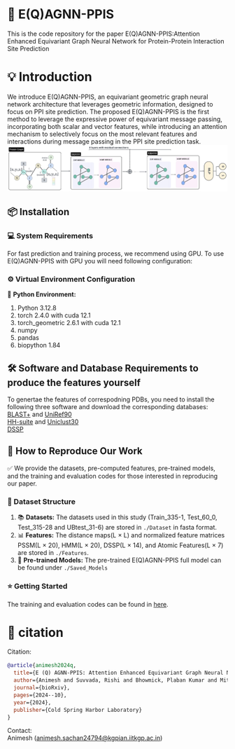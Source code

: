 # :rocket: E(Q)AGNN-PPIS

This is the code repository for the paper E(Q)AGNN-PPIS:Attention Enhanced Equivariant Graph Neural Network for Protein-Protein Interaction Site Prediction

# :bulb: Introduction

We introduce E(Q)AGNN-PPIS, an equivariant geometric graph neural network architecture that leverages geometric information, designed to focus on PPI site prediction. The proposed E(Q)AGNN-PPIS is the first method to leverage the expressive power of equivariant message passing, incorporating both scalar and vector features, while introducing an attention mechanism to selectively focus on the most relevant features and interactions during message passing in the PPI site prediction task.
![E(Q)AGNN-PPIS_framework](https://github.com/ainimesh/EQAGNN-PPIS/blob/main/Images/Model.png)

## :package: Installation

### :computer: System Requirements 

For fast prediction and training process, we recommend using GPU. To use E(Q)AGNN-PPIS with GPU you will need following configuration:

### :gear: Virtual Environment Configuration

:snake: **Python Environment:**
1. Python 3.12.8
2. torch 2.4.0 with cuda 12.1
3. torch_geometric 2.6.1 with cuda 12.1
4. numpy
5. pandas 
6. biopython 1.84

## :hammer_and_wrench: Software and Database Requirements to produce the features yourself
To genertae the features of correspodning PDBs, you need to install the following three software and download the corresponding databases:  
[BLAST+](https://ftp.ncbi.nlm.nih.gov/blast/executables/blast+/LATEST/) and [UniRef90](https://www.uniprot.org/downloads)  
[HH-suite](https://github.com/soedinglab/hh-suite) and [Uniclust30](https://uniclust.mmseqs.com/)  
[DSSP](https://github.com/cmbi/dssp)  

## :page_facing_up: How to Reproduce Our Work

:white_check_mark: We provide the datasets, pre-computed features, pre-trained models, and the training and evaluation codes for those interested in reproducing our paper.

### :file_folder: Dataset Structure

1. :books: **Datasets:** The datasets used in this study (Train_335-1, Test_60_0, Test_315-28 and UBtest_31-6) are stored in `./Dataset` in fasta format.
2. :bar_chart: **Features:** The distance maps(L × L) and normalized feature matrices PSSM(L × 20), HMM(L × 20), DSSP(L × 14), and Atomic Features(L × 7) are stored in `./Features`.
3. :gem: **Pre-trained Models:** The pre-trained E(Q)AGNN-PPIS full model can be found under `./Saved_Models`

### :star: Getting Started

The training and evaluation codes can be found in [here](https://github.com/ainimesh/EQAGNN-PPIS).


# :page_facing_up: citation

Citation:  
```bibtex
@article{animesh2024q,
  title={E (Q) AGNN-PPIS: Attention Enhanced Equivariant Graph Neural Network for Protein-Protein Interaction Site Prediction},
  author={Animesh and Suvvada, Rishi and Bhowmick, Plaban Kumar and Mitra, Pralay},
  journal={bioRxiv},
  pages={2024--10},
  year={2024},
  publisher={Cold Spring Harbor Laboratory}
}
```

Contact:  
Animesh (animesh.sachan24794@kgpian.iitkgp.ac.in)
